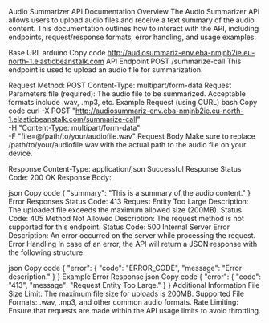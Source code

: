Audio Summarizer API Documentation
Overview
The Audio Summarizer API allows users to upload audio files and receive a text summary of the audio content. This documentation outlines how to interact with the API, including endpoints, request/response formats, error handling, and usage examples.

Base URL
arduino
Copy code
http://audiosummariz-env.eba-nmjnb2ie.eu-north-1.elasticbeanstalk.com
API Endpoint
POST /summarize-call
This endpoint is used to upload an audio file for summarization.

Request
Method: POST
Content-Type: multipart/form-data
Request Parameters
file (required): The audio file to be summarized. Acceptable formats include .wav, .mp3, etc.
Example Request (using CURL)
bash
Copy code
curl -X POST "http://audiosummariz-env.eba-nmjnb2ie.eu-north-1.elasticbeanstalk.com/summarize-call" \
     -H "Content-Type: multipart/form-data" \
     -F "file=@/path/to/your/audiofile.wav"
Request Body
Make sure to replace /path/to/your/audiofile.wav with the actual path to the audio file on your device.

Response
Content-Type: application/json
Successful Response
Status Code: 200 OK
Response Body:

json
Copy code
{
  "summary": "This is a summary of the audio content."
}
Error Responses
Status Code: 413 Request Entity Too Large
Description: The uploaded file exceeds the maximum allowed size (200MB).
Status Code: 405 Method Not Allowed
Description: The request method is not supported for this endpoint.
Status Code: 500 Internal Server Error
Description: An error occurred on the server while processing the request.
Error Handling
In case of an error, the API will return a JSON response with the following structure:

json
Copy code
{
  "error": {
    "code": "ERROR_CODE",
    "message": "Error description."
  }
}
Example Error Response
json
Copy code
{
  "error": {
    "code": "413",
    "message": "Request Entity Too Large."
  }
}
Additional Information
File Size Limit: The maximum file size for uploads is 200MB.
Supported File Formats: .wav, .mp3, and other common audio formats.
Rate Limiting: Ensure that requests are made within the API usage limits to avoid throttling.

